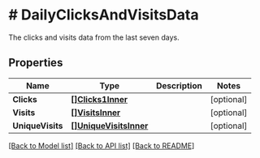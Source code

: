 # # DailyClicksAndVisitsData
The clicks and visits data from the last seven days.

## Properties 


Name | Type | Description | Notes
------------ | ------------- | ------------- | -------------
**Clicks**| [**[]Clicks1Inner**](Clicks1Inner.md) |   | [optional]
**Visits**| [**[]VisitsInner**](VisitsInner.md) |   | [optional]
**UniqueVisits**| [**[]UniqueVisitsInner**](UniqueVisitsInner.md) |   | [optional]


[[Back to Model list]](../../README.md#models) [[Back to API list]](../../README.md#endpoints) [[Back to README]](../../README.md)


